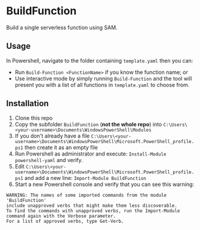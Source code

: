 # BuildFunction
Build a single serverless function using SAM.

## Usage

In Powershell, navigate to the folder containing `template.yaml` then you can:
- Run `Build-Function <FunctionName>` if you know the function name; or
- Use interactive mode by simply running `Build-Function` and the tool will present you with a list of all functions in `template.yaml` to choose from.

## Installation

1. Clone this repo
2. Copy the subfolder `BuildFunction` (**not the whole repo**) into `C:\Users\<your-username>\Documents\WindowsPowerShell\Modules`
3. If you don't already have a file `C:\Users\<your-username>\Documents\WindowsPowerShell\Microsoft.PowerShell_profile.ps1` then create it as an empty file
4. Run Powershell as administrator and execute: `Install-Module powershell-yaml` and verify.
5. Edit `C:\Users\<your-username>\Documents\WindowsPowerShell\Microsoft.PowerShell_profile.ps1` and add a new line: `Import-Module BuildFunction`
6. Start a new Powershell console and verify that you can see this warning:
```
WARNING: The names of some imported commands from the module 'BuildFunction'
include unapproved verbs that might make them less discoverable.
To find the commands with unapproved verbs, run the Import-Module command again with the Verbose parameter.
For a list of approved verbs, type Get-Verb.
```
